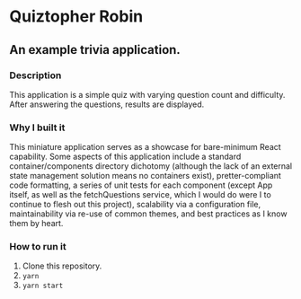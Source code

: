 # Quiztopher Robin
## An example trivia application.

### Description
This application is a simple quiz with varying question count and difficulty. After answering the questions, results are displayed.

### Why I built it
This miniature application serves as a showcase for bare-minimum React capability. Some aspects of this application include a standard container/components directory dichotomy (although the lack of an external state management solution means no containers exist), pretter-compliant code formatting, a series of unit tests for each component (except App itself, as well as the fetchQuestions service, which I would do were I to continue to flesh out this project), scalability via a configuration file, maintainability via re-use of common themes, and best practices as I know them by heart.

### How to run it
1. Clone this repository.
2. `yarn`
3. `yarn start`
